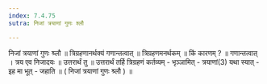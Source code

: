```yaml
---
index: 7.4.75
sutra: निजां त्रयाणां गुणः श्लौ

---
```

 निजां त्रयाणां गुणः श्र्लौ ॥ त्रिग्रहणानर्थक्यं गणान्तत्वात् ॥ त्रिग्रहणमनर्थकम् ॥ किं कारणम् ? ॥ गणान्तत्वात् । त्रय एव निजादयः ॥ उत्तरार्थं तु ॥ उत्तरार्थं तर्हि त्रिग्रहणं कर्तव्यम् - भृञ्ञामित् - त्रयाणां(3) यथा स्यात् - इह मा भूत् - जहाति ॥ ( निजां त्रयाणां गुणः श्र्लौ ) ॥ 